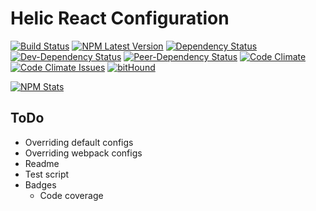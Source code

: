 # Helic React Configuration

[![Build Status][build-image]][build-url]
[![NPM Latest Version][npm-version-image]][npm-url]
[![Dependency Status][dependency-image]][dependency-url]
[![Dev-Dependency Status][dev-dependency-image]][dev-dependency-url]
[![Peer-Dependency Status][peer-dependency-image]][peer-dependency-url]
[![Code Climate][code-climate-image]][code-climate-url]
[![Code Climate Issues][code-climate-issues-image]][code-climate-issues-url]
[![bitHound][bit-hound-image]][bit-hound-url]

[![NPM Stats][npm-stats-image]][npm-url]

## ToDo

* Overriding default configs
* Overriding webpack configs
* Readme
* Test script
* Badges
  * Code coverage

[build-image]: https://travis-ci.org/rusty1s/helic-react-config.svg?branch=master
[build-url]: https://travis-ci.org/rusty1s/helic-react-config
[npm-version-image]: https://img.shields.io/node/v/helic-react-config.svg
[npm-stats-image]: https://nodei.co/npm/helic-react-config.png?downloads=true&downloadRank=true&stars=true
[npm-url]: https://www.npmjs.com/package/helic-react-config
[dependency-image]: https://david-dm.org/rusty1s/helic-react-config.svg
[dependency-url]: https://david-dm.org/rusty1s/helic-react-config
[dev-dependency-image]: https://david-dm.org/rusty1s/helic-react-config/dev-status.svg
[peer-dependency-url]: https://david-dm.org/rusty1s/helic-react-config#type=dev
[peer-dependency-image]: https://david-dm.org/rusty1s/helic-react-config/peer-status.svg
[dev-dependency-url]: https://david-dm.org/rusty1s/helic-react-config#type=peer
[code-climate-image]: https://codeclimate.com/github/rusty1s/helic-react-config/badges/gpa.svg
[code-climate-url]: https://codeclimate.com/github/rusty1s/helic-react-config
[code-climate-issues-image]: https://codeclimate.com/github/rusty1s/helic-react-config/badges/issue_count.svg
[code-climate-issues-url]: https://codeclimate.com/github/rusty1s/helic-react-config/issues
[bit-hound-image]: https://www.bithound.io/github/rusty1s/helic-react-config/badges/score.svg
[bit-hound-url]: https://www.bithound.io/github/rusty1s/helic-react-config
